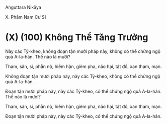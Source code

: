 Aṅguttara Nikāya

X. Phẩm Nam Cư Sĩ

# (X) (100) Không Thể Tăng Trưởng

Này các Tỷ-kheo, không đoạn tận mười pháp này, không có thể chứng ngộ quả A-la-hán. Thế nào là mười?

Tham, sân, si, phẫn nộ, hiềm hận, gièm pha, não hại, tật đố, xan tham, mạn.

Không đoạn tận mười pháp này, này các Tỷ-kheo, không có thể chứng ngộ quả A-la-hán.

Ðoạn tận mười pháp này, này các Tỷ-kheo, có thể chứng ngộ quả A-la-hán. Thế nào là mười?

Tham, sân, si, phẫn nộ, hiềm hận, gièm pha, não hại, tật đố, xan tham, mạn.

Ðoạn tận mười pháp này, này các Tỷ-kheo, có thể chứng ngộ quả A-la-hán.

